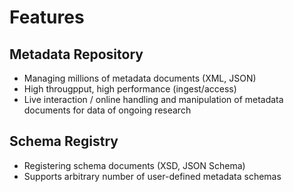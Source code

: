 # Features

## Metadata Repository
- Managing millions of metadata documents (XML, JSON)
- High througpput, high performance (ingest/access)
- Live interaction / online handling and manipulation of metadata documents for 
data of ongoing research

## Schema Registry
- Registering schema documents (XSD, JSON Schema)
- Supports arbitrary number of user-defined metadata schemas 



